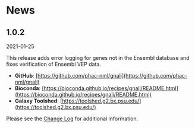 # News #

## 1.0.2 ##

2021-01-25

This release adds error logging for genes not in the Ensembl database and fixes verification of Ensembl VEP data.

* **GitHub**: [https://github.com/phac-nml/gnali](https://github.com/phac-nml/gnali)
* **Bioconda**: [https://bioconda.github.io/recipes/gnali/README.html](https://bioconda.github.io/recipes/gnali/README.html)
* **Galaxy Toolshed**: [https://toolshed.g2.bx.psu.edu/](https://toolshed.g2.bx.psu.edu/)

Please see the [Change Log](CHANGELOG) for additional information.


